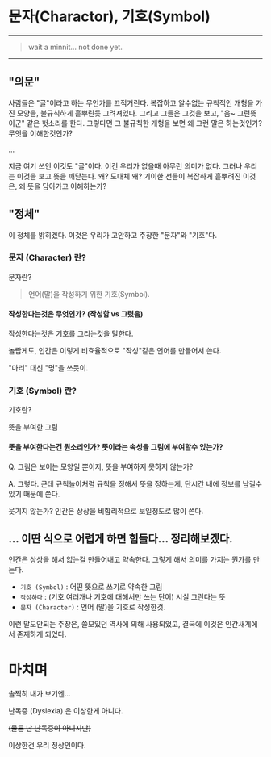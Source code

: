 # 문자(Charactor), 기호(Symbol)

---

> wait a minnit... not done yet.

---

## "의문"

사람들은 "글"이라고 하는 무언가를 끄적거린다.
복잡하고 알수없는 규칙적인 개형을 가진 모양을,
불규칙하게 흩뿌린듯 그려져있다.
그리고 그들은 그것을 보고,
"음~ 그런뜻이군" 같은 헛소리를 한다.
그렇다면 그 불규칙한 개형을 보면 왜 그런 말은 하는것인가?
무엇을 이해한것인가?

...

지금 여기 쓰인 이것도 "글"이다.
이건 우리가 없을때 아무런 의미가 없다.
그러나 우리는 이것을 보고 뜻을 깨닫는다.
왜? 도대체 왜?
기이한 선들이 복잡하게 흩뿌려진 이것은, 왜 뜻을 담아가고
이해하는가?

## "정체"

이 정체를 밝히겠다.
이것은 우리가 고안하고 주장한
"문자"와 "기호"다.

### 문자 (Character) 란?

문자란?

> 언어(말)을 작성하기 위한 기호(Symbol).

#### 작성한다는것은 무엇인가? (작성함 vs 그렸음)

작성한다는것은 기호를 그리는것을 말한다.

놀랍게도, 인간은 이렇게 비효율적으로 "작성"같은 언어를 만들어서 쓴다.

"마리" 대신 "명"을 쓰듯이.

### 기호 (Symbol) 란?

기호란?

뜻을 부여한 그림

#### 뜻을 부여한다는건 뭔소리인가? 뜻이라는 속성을 그림에 부여할수 있는가?

Q. 그림은 보이는 모양일 뿐이지, 뜻을 부여하지 못하지 않는가?

A. 그렇다. 근데 규칙놀이처럼 규칙을 정해서 뜻을 정하는게, 단시간 내에 정보를 남길수 있기 때문에 쓴다.

웃기지 않는가? 인간은 상상을 비합리적으로 보일정도로 많이 쓴다.

## ... 이딴 식으로 어렵게 하면 힘들다... 정리해보겠다.

인간은 상상을 해서 없는걸 만들어내고 약속한다.
그렇게 해서 의미를 가지는 뭔가를 만든다.

 - `기호 (Symbol)` : 어떤 뜻으로 쓰기로 약속한 그림
 - `작성하다` : (기호 여러개나 기호에 대해서만 쓰는 단어) 시실 그린다는 뜻
 - `문자 (Character)` : 언어 (말)을 기호로 작성한것.

이런 말도안되는 주장은, 쓸모있던 역사에 의해 사용되었고,
결국에 이것은 인간새계에서 존재하게 되었다.

# 마치며

솔찍히 내가 보기엔...

난독증 (Dyslexia) 은 이상한게 아니다.

~~(물론 난 난독증이 아니지만)~~

이상한건 우리 정상인이다.